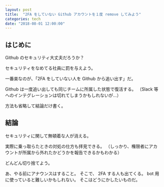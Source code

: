 ```yaml
---
layout: post
title:  "2FA をしていない Github アカウントを１度 remove してみよう"
categories: tech
date: "2018-08-01 12:00:00"
---
```


## はじめに

Github のセキュリティ大丈夫だろうか？

セキュリティをなめてる社員に罰を与えよう。

一番楽なのが、「2FA をしていない人を Github から追い出す」だ。

Github は一度追い出しても同じチームに所属した状態で復活する。
（Slack 等へのインテグレーションは切れてしまうかもしれないが...）

方法も省略して結論だけ書く。

## 結論

セキュリティに関して無頓着な人が消える。

実際に乗っ取らたときの対処の仕方も拝見できる。
（しっかり、権限者にアカウントが所属から外れたかどうかを報告できるかもわかる）

どんどん切り捨てよう。

あ、やる前にアナウンスはすること。
そこで、 2FA する人も出てくる。
bot 用に使っていると難しいかもしれない。
そこはどうにかしたいものだ。
